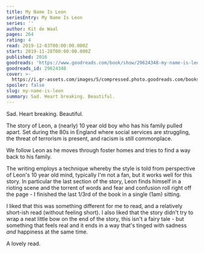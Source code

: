 ```yaml
---
title: My Name Is Leon
seriesEntry: My Name Is Leon
series: ''
author: Kit de Waal
pages: 264
rating: 4
read: 2019-12-03T00:00:00.000Z
start: 2019-11-28T00:00:00.000Z
published: 2016
goodreads: 'https://www.goodreads.com/book/show/29624348-my-name-is-leon'
goodreads_id: 29624348
cover: >-
  https://i.gr-assets.com/images/S/compressed.photo.goodreads.com/books/1459010619l/29624348._SX315_.jpg
spoiler: false
slug: my-name-is-leon
summary: Sad. Heart breaking. Beautiful.
---
```

Sad. Heart breaking. Beautiful.  
  
The story of Leon, a (nearly) 10 year old boy who has his family pulled apart. Set during the 80s in England where social services are struggling, the threat of terrorism is present, and racism is still commonplace.  
  
We follow Leon as he moves through foster homes and tries to find a way back to his family.  
  
The writing employs a technique whereby the style is told from perspective of Leon's 10 year old mind, typically I'm not a fan, but it works well for this story. In particular the last section of the story, Leon finds himself in a rioting scene and the torrent of words and fear and confusion roll right off the page - I finished the last 1/3rd of the book in a single (1am) sitting.  
  
I liked that this was something different for me to read, and a relatively short-ish read (without feeling short). I also liked that the story didn't try to wrap a neat little bow on the end of the story, this isn't a fairy tale - but something that feels real and it ends in a way that's tinged with sadness _and_ happiness at the same time.  
  
A lovely read.
